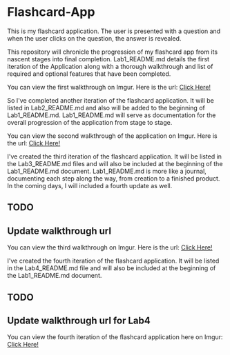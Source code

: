 # Flashcard-App
This is my flashcard application.  The user is presented with a question and when the user clicks on the question, the answer is revealed.

This repository will chronicle the progression of my flashcard app from its nascent stages into final completion. Lab1_README.md details the first iteration of the Application along with a thorough walkthrough and list of required and optional features that have been completed.

You can view the first walkthrough on Imgur. Here is the url: <a href="https://imgur.com/a/zZVAoie">Click Here!</a>

So I've completed another iteration of the flashcard application.  It will be listed in Lab2_README.md and also will be added to the beginning of Lab1_README.md.  Lab1_README.md will serve as documentation for the overall progression of the application from stage to stage.  

You can view the second walkthrough of the application on Imgur. Here is the url: <a href="https://imgur.com/a/pybPHGb">Click Here!</a>

I've created the third iteration of the flashcard application. It will be listed in the Lab3_README.md files and will also be included at the beginning of the Lab1_README.md document. Lab1_README.md is more like a journal, documenting each step along the way, from creation to a finished product. In the coming days, I will included a fourth update as well.

## TODO 
## Update walkthrough url
You can view the third walkthrough on Imgur. Here is the url: <a href="">Click Here!</a>

I've created the fourth iteration of the flashcard application. It will be listed in the Lab4_README.md file and will also be included at the beginning of the Lab1_README.md document.  

## TODO
## Update walkthrough url for Lab4

You can view the fourth iteration of the flashcard application here on Imgur: <a href="">Click Here!</a>
